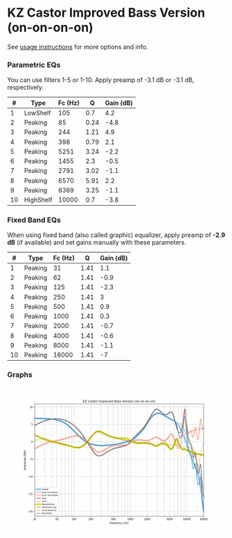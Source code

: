 # KZ Castor Improved Bass Version (on-on-on-on)
See [usage instructions](https://github.com/jaakkopasanen/AutoEq#usage) for more options and info.

### Parametric EQs
You can use filters 1-5 or 1-10. Apply preamp of -3.1 dB or -3.1 dB, respectively.

|   # | Type      |   Fc (Hz) |    Q |   Gain (dB) |
|-----|-----------|-----------|------|-------------|
|   1 | LowShelf  |       105 | 0.7  |         4.2 |
|   2 | Peaking   |        85 | 0.24 |        -4.8 |
|   3 | Peaking   |       244 | 1.21 |         4.9 |
|   4 | Peaking   |       398 | 0.79 |         2.1 |
|   5 | Peaking   |      5251 | 3.24 |        -2.2 |
|   6 | Peaking   |      1455 | 2.3  |        -0.5 |
|   7 | Peaking   |      2791 | 3.02 |        -1.1 |
|   8 | Peaking   |      6570 | 5.91 |         2.2 |
|   9 | Peaking   |      8369 | 3.25 |        -1.1 |
|  10 | HighShelf |     10000 | 0.7  |        -3.8 |

### Fixed Band EQs
When using fixed band (also called graphic) equalizer, apply preamp of **-2.9 dB** (if available) and set gains manually with these parameters.

|   # | Type    |   Fc (Hz) |    Q |   Gain (dB) |
|-----|---------|-----------|------|-------------|
|   1 | Peaking |        31 | 1.41 |         1.1 |
|   2 | Peaking |        62 | 1.41 |        -0.9 |
|   3 | Peaking |       125 | 1.41 |        -2.3 |
|   4 | Peaking |       250 | 1.41 |         3   |
|   5 | Peaking |       500 | 1.41 |         0.9 |
|   6 | Peaking |      1000 | 1.41 |         0.3 |
|   7 | Peaking |      2000 | 1.41 |        -0.7 |
|   8 | Peaking |      4000 | 1.41 |        -0.6 |
|   9 | Peaking |      8000 | 1.41 |        -1.1 |
|  10 | Peaking |     16000 | 1.41 |        -7   |

### Graphs
![](./KZ%20Castor%20Improved%20Bass%20Version%20(on-on-on-on).png)
